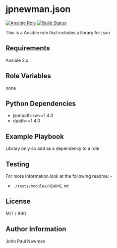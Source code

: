 # jpnewman.json

[![Ansible Role](https://img.shields.io/ansible/role/9595.svg?maxAge=2592000)](https://galaxy.ansible.com/jpnewman/json/)
[![Build Status](https://travis-ci.org/jpnewman/ansible-role-json.svg?branch=master)](https://travis-ci.org/jpnewman/ansible-role-json)

This is a Ansible role that includes a library for json

## Requirements

Ansible 2.x

## Role Variables

none

## Python Dependencies

- jsonpath-rw==1.4.0
- dpath==1.4.0

## Example Playbook

Library only so add as a dependency to a role

## Testing

For more information look at the following readme: -

- ```./tests/modules/README.md```

## License

MIT / BSD

## Author Information

John Paul Newman
